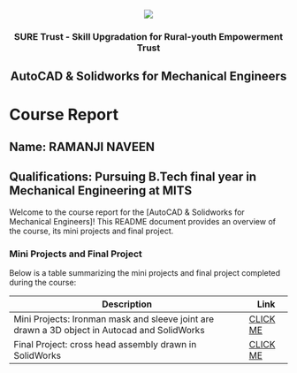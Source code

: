 <!-- PROJECT LOGO -->
<br />

<div align="center">
   <img src='https://user-images.githubusercontent.com/73131499/166115643-d3187f47-d38f-41b2-ae42-5ecbbc60de14.png' />


<h3 align="center">SURE Trust - Skill Upgradation for Rural-youth Empowerment Trust</h3>
  <h2> AutoCAD & Solidworks for Mechanical Engineers </h2>
</div>

# Course Report

## Name: RAMANJI NAVEEN

## Qualifications: Pursuing B.Tech final year in Mechanical Engineering at MITS

Welcome to the course report for the [AutoCAD & Solidworks for Mechanical Engineers]! This README document provides an overview of the course, its mini projects and final project.

### Mini Projects and Final Project

Below is a table summarizing the mini projects and final project completed during the course:

| Description                               | Link                                    |
|-------------------------------------------|-----------------------------------------|
| Mini Projects: Ironman mask and sleeve joint are drawn a 3D object in Autocad and SolidWorks     | [CLICK ME](https://github.com/sure-trust/G2_Autocad/tree/main/Mini%20Projects/Naveen)                        |
| Final Project: cross head assembly drawn in SolidWorks     | [CLICK ME](https://github.com/sure-trust/G2_Autocad/tree/main/Final%20Capstone%20Project/Naveen)                         |
